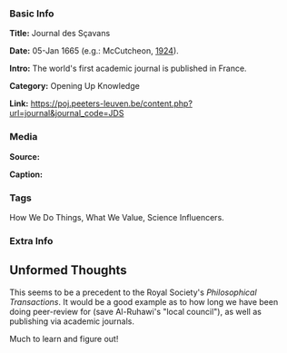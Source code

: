 ### Basic Info

**Title:** Journal des Sçavans

**Date:** 05-Jan 1665 (e.g.: McCutcheon, [1924](https://www.jstor.org/stable/4171899)).

**Intro:** The world's first academic journal is published in France.

**Category:** Opening Up Knowledge

**Link:** https://poj.peeters-leuven.be/content.php?url=journal&journal_code=JDS

### Media

**Source:** 

**Caption:** 

### Tags

How We Do Things, What We Value, Science Influencers.

### Extra Info

## Unformed Thoughts

This seems to be a precedent to the Royal Society's *Philosophical Transactions*. It would be a good example as to how long we have been doing peer-review for (save Al-Ruhawi's "local council"), as well as publishing via academic journals.

Much to learn and figure out!
